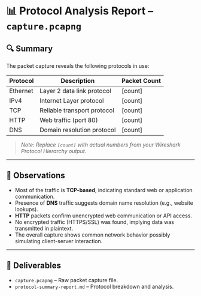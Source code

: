 # 📊 Protocol Analysis Report – `capture.pcapng`

## 🔍 Summary

The packet capture reveals the following protocols in use:

| Protocol | Description                 | Packet Count |
|----------|-----------------------------|--------------|
| Ethernet | Layer 2 data link protocol  | [count]      |
| IPv4     | Internet Layer protocol     | [count]      |
| TCP      | Reliable transport protocol | [count]      |
| HTTP     | Web traffic (port 80)       | [count]      |
| DNS      | Domain resolution protocol  | [count]      |

> _Note: Replace `[count]` with actual numbers from your Wireshark Protocol Hierarchy output._

---

## 📌 Observations

- Most of the traffic is **TCP-based**, indicating standard web or application communication.
- Presence of **DNS** traffic suggests domain name resolution (e.g., website lookups).
- **HTTP** packets confirm unencrypted web communication or API access.
- No encrypted traffic (HTTPS/SSL) was found, implying data was transmitted in plaintext.
- The overall capture shows common network behavior possibly simulating client-server interaction.

---

## 📂 Deliverables

- `capture.pcapng` – Raw packet capture file.
- `protocol-summary-report.md` – Protocol breakdown and analysis.


